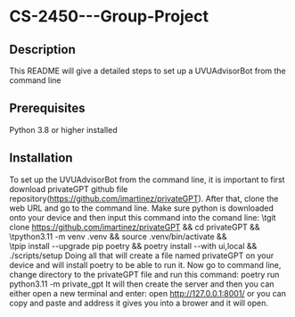 # CS-2450---Group-Project


## Description
This README will give a detailed steps to set up a UVUAdvisorBot from the command line


## Prerequisites
Python 3.8 or higher installed


## Installation
To set up the UVUAdvisorBot from the command line, it is important to first download privateGPT github file repository(https://github.com/imartinez/privateGPT). After that, clone the web URL and go to the command line. Make sure python is downloaded onto your device and then input this command into the comand line: 
\tgit clone https://github.com/imartinez/privateGPT && cd privateGPT && \
\tpython3.11 -m venv .venv && source .venv/bin/activate && \
\tpip install --upgrade pip poetry && poetry install --with ui,local && ./scripts/setup
Doing all that will create a file named privateGPT on your device and will install poetry to be able to run it. Now go to command line, change directory to the privateGPT file and run this command: 
    poetry run python3.11 -m private_gpt
It will then create the server and then you can either open a new terminal and enter: open http://127.0.0.1:8001/ or you can copy and paste and address it gives you into a brower and it will open. 
